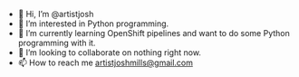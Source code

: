 - 👋 Hi, I’m @artistjosh
- 👀 I’m interested in Python programming.
- 🌱 I’m currently learning OpenShift pipelines and want to do some Python programming with it.
- 💞️ I’m looking to collaborate on nothing right now.
- 📫 How to reach me artistjoshmills@gmail.com

<!---
artistjosh/artistjosh is a ✨ special ✨ repository because its `README.md` (this file) appears on your GitHub profile.
You can click the Preview link to take a look at your changes.
--->
